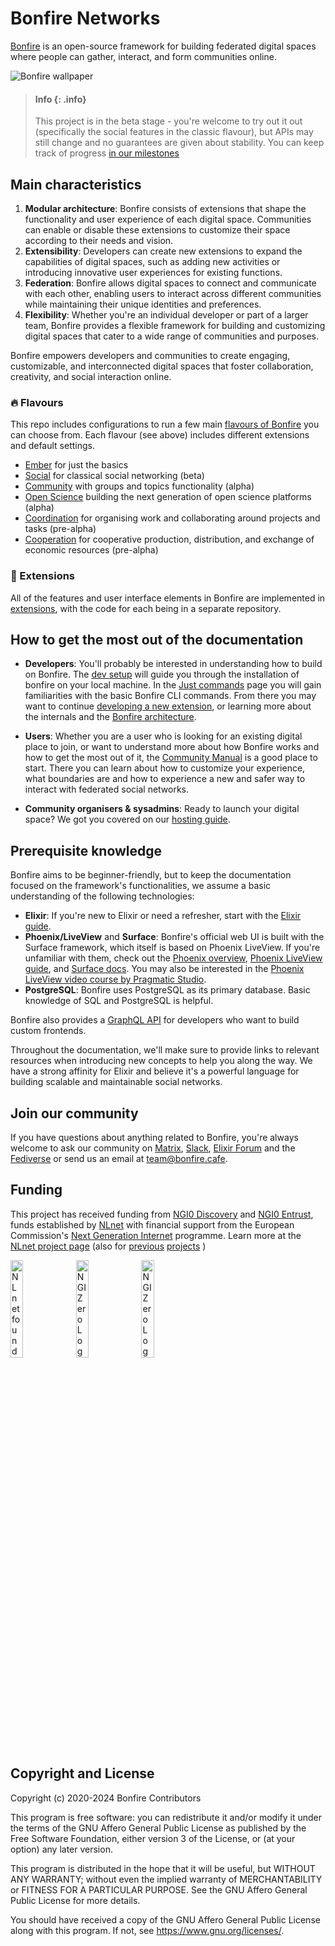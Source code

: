 <!-- <p align="center"> <img src="https://user-images.githubusercontent.com/1852065/220077189-33cd03af-2775-4298-9dcb-83a9932541e9.png" width="200" height="250" alt="bonfire logo" /></p> -->


# Bonfire Networks 

[Bonfire](https://bonfirenetworks.org/) is an open-source framework for building federated digital spaces where people can gather, interact, and form communities online.

![Bonfire wallpaper](https://i.imgur.com/dbRT0Z1.png)

> #### Info {: .info}
>
> This project is in the beta stage - you're welcome to try out it out (specifically the social features in the classic flavour), but APIs may still change and no guarantees are given about stability. You can keep track of progress [in our milestones](https://github.com/bonfire-networks/bonfire-app/milestones?direction=asc&sort=due_date&state=open)

## Main characteristics

1. **Modular architecture**: Bonfire consists of extensions that shape the functionality and user experience of each digital space. Communities can enable or disable these extensions to customize their space according to their needs and vision.
2. **Extensibility**: Developers can create new extensions to expand the capabilities of digital spaces, such as adding new activities or introducing innovative user experiences for existing functions.
3. **Federation**: Bonfire allows digital spaces to connect and communicate with each other, enabling users to interact across different communities while maintaining their unique identities and preferences.
4. **Flexibility**: Whether you're an individual developer or part of a larger team, Bonfire provides a flexible framework for building and customizing digital spaces that cater to a wide range of communities and purposes.

Bonfire empowers developers and communities to create engaging, customizable, and interconnected digital spaces that foster collaboration, creativity, and social interaction online.


### 🔥 Flavours

This repo includes configurations to run a few main [flavours of Bonfire](https://bonfirenetworks.org/apps/) you can choose from. Each flavour (see above) includes different extensions and default settings. 

* [Ember](https://github.com/bonfire-networks/ember) for just the basics
* [Social](https://github.com/bonfire-networks/social) for classical social networking (beta)
* [Community](https://github.com/bonfire-networks/community) with groups and topics functionality (alpha)
* [Open Science](https://github.com/bonfire-networks/open-science) building the next generation of open science platforms (alpha)
* [Coordination](https://github.com/bonfire-networks/coordination) for organising work and collaborating around projects and tasks (pre-alpha)
* [Cooperation](https://github.com/bonfire-networks/cooperation) for cooperative production, distribution, and exchange of economic resources (pre-alpha)

<!-- As well as app flavours being built by others, including: 
* [Upcycle](https://github.com/bonfire-networks/upcycle) by MSOE 
-->

### 🧩 Extensions

All of the features and user interface elements in Bonfire are implemented in [extensions](https://bonfirenetworks.org/extensions/), with the code for each being in a separate repository.


## How to get the most out of the documentation

- **Developers**: You'll probably be interested in understanding how to build on Bonfire. The [dev setup](/docs/HACKING.md) will guide you through the installation of bonfire on your local machine. In the [Just commands](/docs/topics/JUST.md) page you will gain familiarities with the basic Bonfire CLI commands. From there you may want to continue [developing a new extension](/docs/building/create-a-new-extension.md), or learning more about the internals and the [Bonfire architecture](/docs/topics/ARCHITECTURE.md).

- **Users**: Whether you are a user who is looking for an existing digital place to join, or want to understand more about how Bonfire works and how to get the most out of it, the [Community Manual](https://bonfirenetworks.org/#TODO) is a good place to start. There you can learn about how to customize your experience, what boundaries are and how to experience a new and safer way to interact with federated social networks.

- **Community organisers & sysadmins**: Ready to launch your digital space? We got you covered on our [hosting guide](/docs/DEPLOY.md). 

## Prerequisite knowledge

Bonfire aims to be beginner-friendly, but to keep the documentation focused on the framework's functionalities, we assume a basic understanding of the following technologies:

- **Elixir**: If you're new to Elixir or need a refresher, start with the [Elixir guide](https://hexdocs.pm/elixir/introduction.html).
- **Phoenix/LiveView** and **Surface**: Bonfire's official web UI is built with the Surface framework, which itself is based on Phoenix LiveView. If you're unfamiliar with them, check out the [Phoenix overview](https://hexdocs.pm/phoenix/overview.html), [Phoenix LiveView guide](https://hexdocs.pm/phoenix_live_view/welcome.html), and [Surface docs](https://surface-ui.org). You may also be interested in the [Phoenix LiveView video course by Pragmatic Studio](https://pragmaticstudio.com/phoenix-liveview).
- **PostgreSQL**: Bonfire uses PostgreSQL as its primary database. Basic knowledge of SQL and PostgreSQL is helpful.

Bonfire also provides a [GraphQL API](/docs/topics/GRAPHQL.md) for developers who want to build custom frontends.

Throughout the documentation, we'll make sure to provide links to relevant resources when introducing new concepts to help you along the way. We have a strong affinity for Elixir and believe it's a powerful language for building scalable and maintainable social networks.

## Join our community

If you have questions about anything related to Bonfire, you're always welcome to ask our community on [Matrix](https://matrix.to/#/#bonfire-networks:matrix.org), [Slack](https://join.slack.com/t/elixir-lang/shared_invite/zt-2ko4792lz-28XosraCTaYZKOyuZ80hrg), [Elixir Forum](https://elixirforum.com) and the [Fediverse](https://indieweb.social/@bonfire) or send us an email at team@bonfire.cafe.

## Funding

This project has received funding from [NGI0 Discovery](https://nlnet.nl/discovery) and [NGI0 Entrust](https://nlnet.nl/entrust), funds established by [NLnet](https://nlnet.nl) with financial support from the European Commission's [Next Generation Internet](https://ngi.eu) programme. Learn more at the [NLnet project page](https://nlnet.nl/project/Bonfire-Framework) (also for [previous](https://nlnet.nl/project/Bonfire-FederatedGroups) [projects](https://nlnet.nl/project/Bonfire) )

[<img src="https://nlnet.nl/logo/banner.png" alt="NLnet foundation logo" width="20%" />](https://nlnet.nl)
[<img src="https://nlnet.nl/image/logos/NGI0Entrust_tag.svg" alt="NGI Zero Logo" width="20%" />](https://nlnet.nl/entrust)
[<img src="https://nlnet.nl/image/logos/NGI0Discovery_tag.svg" alt="NGI Zero Logo" width="20%" />](https://nlnet.nl/discovery)

## Copyright and License

Copyright (c) 2020-2024 Bonfire Contributors

This program is free software: you can redistribute it and/or modify
it under the terms of the GNU Affero General Public License as
published by the Free Software Foundation, either version 3 of the
License, or (at your option) any later version.

This program is distributed in the hope that it will be useful, but
WITHOUT ANY WARRANTY; without even the implied warranty of
MERCHANTABILITY or FITNESS FOR A PARTICULAR PURPOSE.  See the GNU
Affero General Public License for more details.

You should have received a copy of the GNU Affero General Public
License along with this program.  If not, see <https://www.gnu.org/licenses/>.
